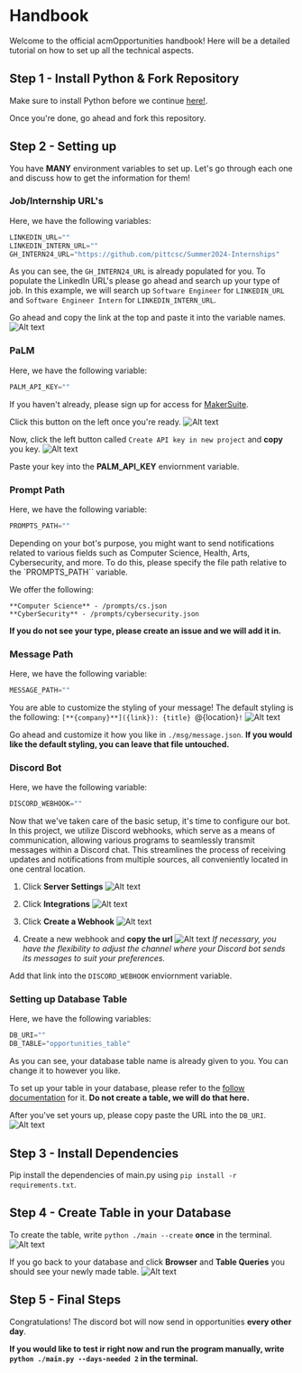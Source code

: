 # Handbook
Welcome to the official acmOpportunities handbook! Here will be a detailed tutorial on how to set up all the technical aspects.

## Step 1 - Install Python & Fork Repository
Make sure to install Python before we continue [here!](https://www.python.org/downloads/).

Once you're done, go ahead and fork this repository.

## Step 2 - Setting up
You have **MANY** environment variables to set up. Let's go through each one and discuss how to get the information for them!

### Job/Internship URL's
Here, we have the following variables:
```py
LINKEDIN_URL=""
LINKEDIN_INTERN_URL=""
GH_INTERN24_URL="https://github.com/pittcsc/Summer2024-Internships"
```
As you can see, the `GH_INTERN24_URL` is already populated for you.
To populate the LinkedIn URL's please go ahead and search up your type of job.
In this example, we will search up `Software Engineer` for `LINKEDIN_URL` and `Software Engineer Intern` for `LINKEDIN_INTERN_URL`.

Go ahead and copy the link at the top and paste it into the variable names.
![Alt text](image.png)


### PaLM
Here, we have the following variable:
```py
PALM_API_KEY=""
```
If you haven't already, please sign up for access for [MakerSuite](https://makersuite.google.com/).

Click this button on the left once you're ready.
![Alt text](image-1.png)

Now, click the left button called `Create API key in new project` and **copy** you key.
![Alt text](image-2.png)

Paste your key into the **PALM_API_KEY** enviornment variable.

### Prompt Path
Here, we have the following variable:
```py
PROMPTS_PATH=""
```
Depending on your bot's purpose, you might want to send notifications related to various fields such as Computer Science, Health, Arts, Cybersecurity, and more. To do this, please specify the file path relative to the `PROMPTS_PATH`` variable.

We offer the following:
```
**Computer Science** - /prompts/cs.json
**CyberSecurity** - /prompts/cybersecurity.json
```

**If you do not see your type, please create an issue and we will add it in.**

### Message Path
Here, we have the following variable:
```py
MESSAGE_PATH=""
```
You are able to customize the styling of your message!
The default styling is the following:
`[**{company}**]({link}): {title} `@{location}`!`
![Alt text](image-3.png)

Go ahead and customize it how you like in `./msg/message.json`.
**If you would like the default styling, you can leave that file untouched.**

### Discord Bot
Here, we have the following variable:
```py
DISCORD_WEBHOOK=""
```
Now that we've taken care of the basic setup, it's time to configure our bot. In this project, we utilize Discord webhooks, which serve as a means of communication, allowing various programs to seamlessly transmit messages within a Discord chat. This streamlines the process of receiving updates and notifications from multiple sources, all conveniently located in one central location.

1. Click **Server Settings**
![Alt text](image-4.png)

2. Click **Integrations** 
![Alt text](image-5.png)

3. Click **Create a Webhook** 
![Alt text](image-6.png)

4. Create a new webhook and **copy the url**
![Alt text](image-7.png)
*If necessary, you have the flexibility to adjust the channel where your Discord bot sends its messages to suit your preferences.*

Add that link into the `DISCORD_WEBHOOK` enviornment variable.

### Setting up Database Table
Here, we have the following variables:
```py
DB_URI=""
DB_TABLE="opportunities_table"
```

As you can see, your database table name is already given to you. You can change it to however you like.

To set up your table in your database, please refer to the [follow documentation](https://www.elephantsql.com/docs/index.html) for it. **Do not create a table, we will do that here.**

After you've set yours up, please copy paste the URL into the `DB_URI`.
![Alt text](image-8.png)

## Step 3 - Install Dependencies
Pip install the dependencies of main.py using `pip install -r requirements.txt`.

## Step 4 - Create Table in your Database
To create the table, write `python ./main --create` **once** in the terminal.
![Alt text](image-9.png)

If you go back to your database and click **Browser** and **Table Queries** you should see your newly made table.
![Alt text](image-11.png)

## Step 5 - Final Steps
Congratulations! The discord bot will now send in opportunities **every other day**.

**If you would like to test ir right now and run the program manually, write `python ./main.py --days-needed 2` in the terminal.**



